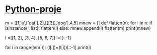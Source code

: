 # [Python-proje](www.patika.dev)
 m = [[1,'a',['cat'],2],[[[3]],'dog'],4,5]
mnew = []
def flatten(n):
    for i in n:
        if isinstance(i, list):
            flatten(i)
        else:
            mnew.append(i)
flatten(m)
print(mnew)


l =[[1, 2], [3, 4], [5, 6, 7]]
l=l[::-1]

for i in range(len(l)):
    (l[i])=(l[i])[::-1]
print(l)